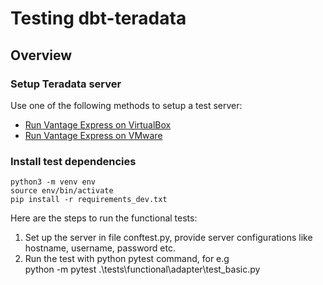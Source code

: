# Testing dbt-teradata

## Overview

### Setup Teradata server
Use one of the following methods to setup a test server:
- [Run Vantage Express on VirtualBox](https://quickstarts.teradata.com/docs/17.10/getting.started.vbox.html)
- [Run Vantage Express on VMware](https://quickstarts.teradata.com/docs/17.10/getting.started.vmware.html)

### Install test dependencies
```shell
python3 -m venv env
source env/bin/activate
pip install -r requirements_dev.txt
```

Here are the steps to run the functional tests:
1. Set up the server in file conftest.py, provide server configurations like
   hostname, username, password etc.
2. Run the test with python pytest command, for e.g  
   python -m pytest .\tests\functional\adapter\test_basic.py                                         